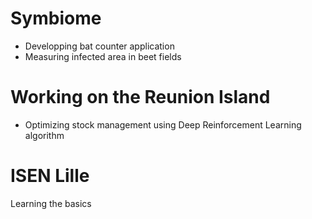 # Symbiome

* Developping bat counter application
* Measuring infected area in beet fields

# Working on the Reunion Island

* Optimizing stock management using Deep Reinforcement Learning algorithm

# ISEN Lille

Learning the basics


